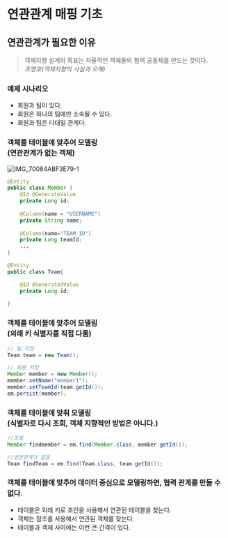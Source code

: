 # 연관관계 매핑 기초

## 연관관계가 필요한 이유
> 객체지향 설계의 목표는 자율적인 객체들의 협력 공동체를 만드는 것이다.<br>
> _조영호(객체지향의 사실과 오해)_

### 예제 시나리오
- 회원과 팀이 있다.
- 회원은 하나의 팀에만 소속될 수 있다.
- 회원과 팀은 다대일 관계다.

### 객체를 테이블에 맞추어 모델링 <br>(연관관계가 없는 객체)
![IMG_70084ABF3E79-1](https://user-images.githubusercontent.com/105579811/227722421-5dac2937-ca70-42c3-87f4-f0a0c82178d7.jpeg)

```java
@Entity
public class Member {
    @Id @GenerateValue
    private Long id;
    
    @Column(name = "USERNAME")
    private String name;
    
    @Column(name="TEAM_ID")
    private Long teamId;
    ...
}

@Entity
public class Team{

    @Id @GeneratedValue
    private Long id;
    
}
```
### 객체를 테이블에 맞추어 모델링 <br>(외래 키 식별자를 직접 다룸)
```java
// 팀 저장
Team team = new Team();

// 회원 저장
Member member = new Member();
member.setName("member1");
member.setTeamId(team.getId());
em.persist(member);
```

### 객체를 테이블에 맞춰 모델링<br> (식별자로 다시 조회, 객체 지향적인 방법은 아니다.)
```java
//조회
Member findmember = em.find(Member.class, member.getId());

//연관관계가 없음
Team findTeam = em.find(Team.class, team.getId());
```

### 객체를 테이블에 맞추어 데이터 중심으로 모델링하면, 협력 관계를 만들 수 없다.
- 테이블은 외래 키로 조인을 사용해서 연관된 테이블을 찾는다.
- 객체는 참조를 사용해서 연관된 객체를 찾는다.
- 테이블과 객체 사이에는 이런 큰 간격이 있다.

